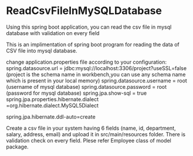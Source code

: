 # ReadCsvFileInMySQLDatabase
Using this spring boot application, you can read the csv file in mysql database with validation on every field

This is an implimentation of spring boot program for reading the data of CSV file into mysql database.


change application.properties file according to your configuration:
spring.datasource.url = jdbc:mysql://localhost:3306/project?useSSL=false (project is the schema name in workbench,you can use any schema name which is present in your local memory) spring.datasource.username = root (username of mysql database) spring.datasource.password = root (password for mysql database) spring.jpa.show-sql = true spring.jpa.properties.hibernate.dialect =org.hibernate.dialect.MySQL5Dialect

spring.jpa.hibernate.ddl-auto=create

Create a csv file in your system having 6 fields (name, id, department, salary, address, email) and upload it in src/main/resources folder.
There is validation check on every field. Plese refer Employee class of model package.
